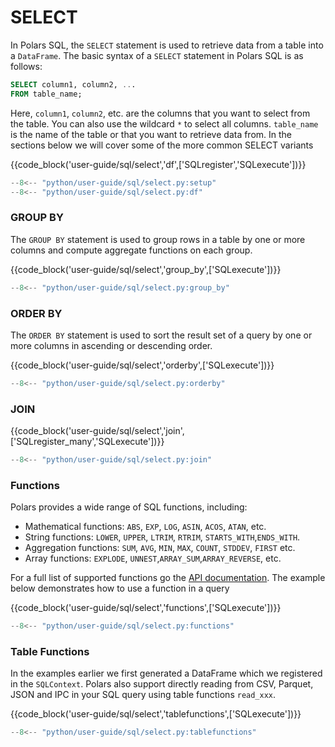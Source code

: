 # SELECT

In Polars SQL, the `SELECT` statement is used to retrieve data from a table into a `DataFrame`. The
basic syntax of a `SELECT` statement in Polars SQL is as follows:

```sql
SELECT column1, column2, ...
FROM table_name;
```

Here, `column1`, `column2`, etc. are the columns that you want to select from the table. You can
also use the wildcard `*` to select all columns. `table_name` is the name of the table or that you
want to retrieve data from. In the sections below we will cover some of the more common SELECT
variants

{{code_block('user-guide/sql/select','df',['SQLregister','SQLexecute'])}}

```python exec="on" result="text" session="user-guide/sql/select"
--8<-- "python/user-guide/sql/select.py:setup"
--8<-- "python/user-guide/sql/select.py:df"
```

### GROUP BY

The `GROUP BY` statement is used to group rows in a table by one or more columns and compute
aggregate functions on each group.

{{code_block('user-guide/sql/select','group_by',['SQLexecute'])}}

```python exec="on" result="text" session="user-guide/sql/select"
--8<-- "python/user-guide/sql/select.py:group_by"
```

### ORDER BY

The `ORDER BY` statement is used to sort the result set of a query by one or more columns in
ascending or descending order.

{{code_block('user-guide/sql/select','orderby',['SQLexecute'])}}

```python exec="on" result="text" session="user-guide/sql/select"
--8<-- "python/user-guide/sql/select.py:orderby"
```

### JOIN

{{code_block('user-guide/sql/select','join',['SQLregister_many','SQLexecute'])}}

```python exec="on" result="text" session="user-guide/sql/select"
--8<-- "python/user-guide/sql/select.py:join"
```

### Functions

Polars provides a wide range of SQL functions, including:

- Mathematical functions: `ABS`, `EXP`, `LOG`, `ASIN`, `ACOS`, `ATAN`, etc.
- String functions: `LOWER`, `UPPER`, `LTRIM`, `RTRIM`, `STARTS_WITH`,`ENDS_WITH`.
- Aggregation functions: `SUM`, `AVG`, `MIN`, `MAX`, `COUNT`, `STDDEV`, `FIRST` etc.
- Array functions: `EXPLODE`, `UNNEST`,`ARRAY_SUM`,`ARRAY_REVERSE`, etc.

For a full list of supported functions go the
[API documentation](https://docs.rs/polars-sql/latest/src/polars_sql/keywords.rs.html). The example
below demonstrates how to use a function in a query

{{code_block('user-guide/sql/select','functions',['SQLexecute'])}}

```python exec="on" result="text" session="user-guide/sql/select"
--8<-- "python/user-guide/sql/select.py:functions"
```

### Table Functions

In the examples earlier we first generated a DataFrame which we registered in the `SQLContext`.
Polars also support directly reading from CSV, Parquet, JSON and IPC in your SQL query using table
functions `read_xxx`.

{{code_block('user-guide/sql/select','tablefunctions',['SQLexecute'])}}

```python exec="on" result="text" session="user-guide/sql/select"
--8<-- "python/user-guide/sql/select.py:tablefunctions"
```
